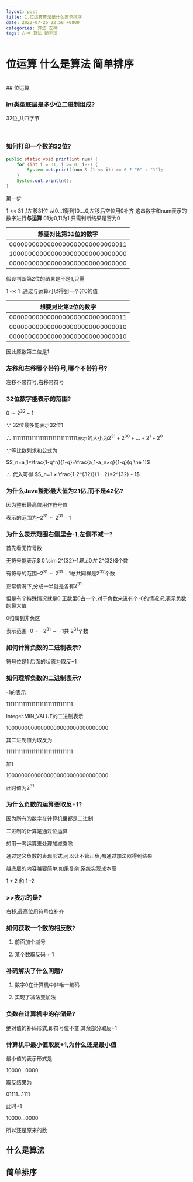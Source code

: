 ```yaml
---
layout: post
title: 1.位运算算法是什么简单排序
date: 2022-07-26 22:56 +0800
categories: 算法 左神 
tags: 左神 算法 新手班
---
```


# 位运算 什么是算法 简单排序
<br/>
## 位运算

### int类型底层是多少位二进制组成?
32位,共四字节

<br/>

### 如何打印一个数的32位?
```java
public static void print(int num) {
	for (int i = 31; i >= 0; i--) {
		System.out.print((num & (1 << i)) == 0 ? "0" : "1");
	}
	System.out.println();
}
```
第一步

1 << 31 ,1左移31位
从0...1得到10....0,左移后空位用0补齐
这串数字和num表示的数字进行**与运算**
01为0,11为1,只需判断结果是否为0

|想要对比第31位的数字|
| ----|
|0000000000000000000000000000011|  
|1000000000000000000000000000000|
|0000000000000000000000000000000|

假设判断第2位的结果是不是1,只需

1 << 1 ,通过与运算可以得到一个非0的值

| 想要对比第2位的数字  |
| ----|
|0000000000000000000000000000011 | 
|0000000000000000000000000000010 |
|0000000000000000000000000000010 |

因此原数第二位是1

### 左移和右移哪个带符号,哪个不带符号?
左移不带符号,右移带符号

### 32位数字能表示的范围?
$0 \sim 2^{32}-1$

∵ 32位最多能表示32位1

∴ 1111111111111111111111111111111表示的大小为$2^{31}+2^{30}+\dots+2^{1}+2^{0}$

∵等比数列求和公式为

$S_n=a_1×\frac{1-q^n}{1-q}=\frac{a_1-a_n×q}{1-q}(q \ne 1)$

∴ 代入可得 $S_n=1 × \frac{1-2^{32}}{1 - 2}=2^{32} - 1$

### 为什么Java整形最大值为21亿,而不是42亿?
因为整形最高位用作符号位

表示的范围为$-2^{31} \sim 2^{31} - 1$

### 为什么表示范围右侧里会-1,左侧不减一?

首先看无符号数

无符号能表示$ 0 \sim 2^{32}-1$算上0共$ 2^{32}$个数

有符号的范围$-2^{31} \sim 2^{31} - 1$总共同样是$2^{32}$个数

正常情况下,分成一半就是各有$2^{31}$

但是有个特殊情况就是0,正数里0占一个,对于负数来说有个-0的情况况,表示负数的最大值

0归属到非负区

表示范围$-0 = -2^{31} \sim -1$共 $2^{31}$个数

### 如何计算负数的二进制表示?
符号位是1
后面的状态为取反+1

### 如何理解负数的二进制表示?
-1的表示

11111111111111111111111111111111

Integer.MIN_VALUE的二进制表示

10000000000000000000000000000000

其二进制值为取反为

11111111111111111111111111111111

加1

10000000000000000000000000000000

此时值为$2^{31}$


### 为什么负数的运算要取反+1?

因为所有的数字在计算机里都是二进制

二进制的计算是通过位运算

想用一套运算来处理加减乘除

通过定义负数的表现形式,可以让不管正负,都通过加法器得到结果

越底层的内容越要简单,如果复杂,系统实现成本高

1 + 2 和 1 -2

### >>表示的是?
右移,最高位用符号位补齐

### 如何获取一个数的相反数?
1. 前面加个减号

2. 某个数取反码 + 1

### 补码解决了什么问题?
1. 数字0在计算机中非唯一编码

2. 实现了减法变加法

### 负数在计算机中的存储是?
绝对值的补码形式,即符号位不变,其余部分取反+1

### 计算机中最小值取反+1,为什么还是最小值
最小值的表示形式是

10000...0000

取反结果为

01111...1111

此时+1 

10000...0000

所以还是原来的数




## 什么是算法

## 简单排序


